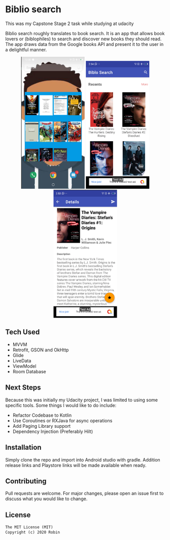 # Biblio search

This was my Capstone Stage 2 task while studying at udacity


Biblio search roughly translates to book search. It is an app that allows book lovers or (biblophiles) to search and discover new books they should read. The app draws data from the Google books API and present it to the user in a delightful manner.


<p align="center">
  <img src="https://github.com/codejunk1e/Biblo_Search/blob/master/screenshots/widget.png" width="200">
  <img src="https://github.com/codejunk1e/Biblo_Search/blob/master/screenshots/home.png" width="200">
  <img src="https://github.com/codejunk1e/Biblo_Search/blob/master/screenshots/details.png" width="200">
</p>


## Tech Used
* MVVM 
* Retrofit, GSON and OkHttp
* Glide
* LiveData
* ViewModel
* Room Database 

## Next Steps
Because this was initially my Udacity project, I was limited to using some specific tools. 
Some things I would like to do include:
* Refactor Codebase to Kotlin
* Use Coroutines or RXJava for async operations
* Add Paging Library support
* Dependency Injection (Preferably Hilt) 


## Installation

Simply clone the repo and import into Android studio with gradle. Addition release links and Playstore links will be made available when ready.

## Contributing
Pull requests are welcome. For major changes, please open an issue first to discuss what you would like to change.

## License
```
The MIT License (MIT)
Copyright (c) 2020 Robin
```


